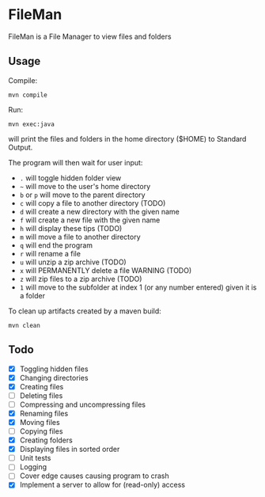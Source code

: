 # FileMan

FileMan is a File Manager to view files and folders

## Usage
Compile:

`mvn compile`

Run:

`mvn exec:java`

will print the files and folders in the home directory ($HOME) to Standard Output.

The program will then wait for user input:
- `.` will toggle hidden folder view
- `~` will move to the user's home directory
- `b` or `p` will move to the parent directory
- `c` will copy a file to another directory (TODO)
- `d` will create a new directory with the given name
- `f` will create a new file with the given name
- `h` will display these tips (TODO)
- `m` will move a file to another directory
- `q` will end the program
- `r` will rename a file
- `u` will unzip a zip archive (TODO)
- `x` will PERMANENTLY delete a file WARNING (TODO)
- `z` will zip files to a zip archive (TODO)
- `1` will move to the subfolder at index 1 (or any number entered) given it is a folder

To clean up artifacts created by a maven build:

`mvn clean`

## Todo
- [x] Toggling hidden files
- [x] Changing directories
- [x] Creating files
- [ ] Deleting files
- [ ] Compressing and uncompressing files
- [x] Renaming files
- [x] Moving files
- [ ] Copying files
- [x] Creating folders
- [x] Displaying files in sorted order
- [ ] Unit tests
- [ ] Logging
- [ ] Cover edge causes causing program to crash
- [x] Implement a server to allow for (read-only) access
